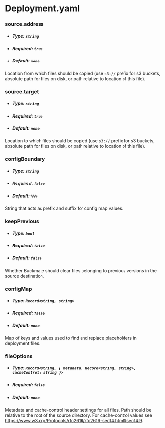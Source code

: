 # Deployment.yaml
### source.address
* ##### Type: `string`
* ##### Required: `true`
* ##### Default: `none`

Location from which files should be copied (use `s3://` prefix for s3 buckets, absolute path for files on disk, or path relative to location of this file).

### source.target
* ##### Type: `string`
* ##### Required: `true`
* ##### Default: `none`

Location to which files should be copied (use `s3://` prefix for s3 buckets, absolute path for files on disk, or path relative to location of this file).

### configBoundary
* ##### Type: `string`
* ##### Required: `false`
* ##### Default: `%%%`

String that acts as prefix and suffix for config map values.

### keepPrevious
* ##### Type: `bool`
* ##### Required: `false`
* ##### Default: `false`

Whether Buckmate should clear files belonging to previous versions in the source destination.

### configMap
* ##### Type: `Record<string, string>`
* ##### Required: `false`
* ##### Default: `none`

Map of keys and values used to find and replace placeholders in deployment files.

### fileOptions
* ##### Type: `Record<string, { metadata: Record<string, string>, cacheControl: string }>`
* ##### Required: `false`
* ##### Default: `none`

Metadata and cache-control header settings for all files. Path should be relative to the root of the source directory. For cache-control values see https://www.w3.org/Protocols/rfc2616/rfc2616-sec14.html#sec14.9.